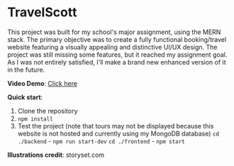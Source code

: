 # TravelScott
This project was built for my school's major assignment, using the MERN stack. The primary objective was to create a fully functional booking/travel website featuring a visually appealing and distinctive UI/UX design. The project was still missing some features, but it reached my assignment goal. As I was not entirely satisfied, I'll make a brand new enhanced version of it in the future.

**Video Demo**: [Click here](https://drive.google.com/drive/u/0/folders/1J_c0msLlE3eH5GnAjpc2pfNVqajq-4a-)


**Quick start**:
1. Clone the repository
2. `npm install`
3. Test the project (note that tours may not be displayed because this website is not hosted and currently using my MongoDB database)
`cd ./backend` - `npm run start-dev`
`cd ./frontend` - `npm start`

**Illustrations credit**: storyset.com



